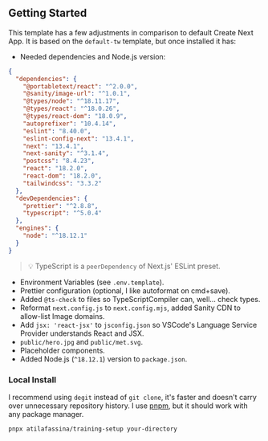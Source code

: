 ## Getting Started

This template has a few adjustments in comparison to default Create Next App. It is based on the `default-tw` template, but once installed it has:

- Needed dependencies and Node.js version:

```json
{
  "dependencies": {
    "@portabletext/react": "^2.0.0",
    "@sanity/image-url": "^1.0.1",
    "@types/node": "^18.11.17",
    "@types/react": "^18.0.26",
    "@types/react-dom": "18.0.9",
    "autoprefixer": "10.4.14",
    "eslint": "8.40.0",
    "eslint-config-next": "13.4.1",
    "next": "13.4.1",
    "next-sanity": "^3.1.4",
    "postcss": "8.4.23",
    "react": "18.2.0",
    "react-dom": "18.2.0",
    "tailwindcss": "3.3.2"
  },
  "devDependencies": {
    "prettier": "^2.8.8",
    "typescript": "^5.0.4"
  },
  "engines": {
    "node": "^18.12.1"
  }
}
```

> 💡 TypeScript is a `peerDependency` of Next.js' ESLint preset.

- Environment Variables (see `.env.template`).
- Prettier configuration (optional, I like autoformat on cmd+save).
- Added `@ts-check` to files so TypeScriptCompiler can, well... check types.
- Reformat `next.config.js` to `next.config.mjs`, added Sanity CDN to allow-list Image domains.
- Add `jsx: 'react-jsx'` to `jsconfig.json` so VSCode's Language Service Provider understands React and JSX.
- `public/hero.jpg` and `public/met.svg`.
- Placeholder components.
- Added Node.js (`^18.12.1`) version to `package.json`.

### Local Install

I recommend using `degit` instead of `git clone`, it's faster and doesn't carry over unnecessary repository history. I use [pnpm](https://pnpm.io), but it should work with any package manager.

```sh
pnpx atilafassina/training-setup your-directory
```
